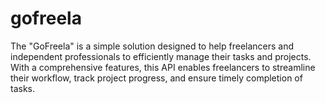 # gofreela
The "GoFreela" is a simple solution designed to help freelancers and independent professionals to efficiently manage their tasks and projects. With a comprehensive features, this API enables freelancers to streamline their workflow, track project progress, and ensure timely completion of tasks.
